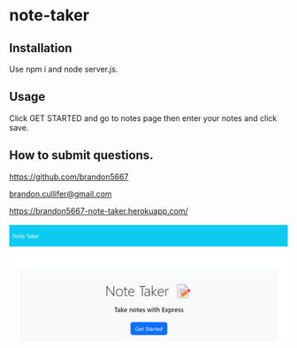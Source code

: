 # note-taker
## Installation
Use npm i and node server.js.

## Usage
Click GET STARTED and go to notes page then enter your notes and click save.

## How to submit questions.
https://github.com/brandon5667

brandon.cullifer@gmail.com

https://brandon5667-note-taker.herokuapp.com/

![alt text](./public/assets/images/screenshot.png)